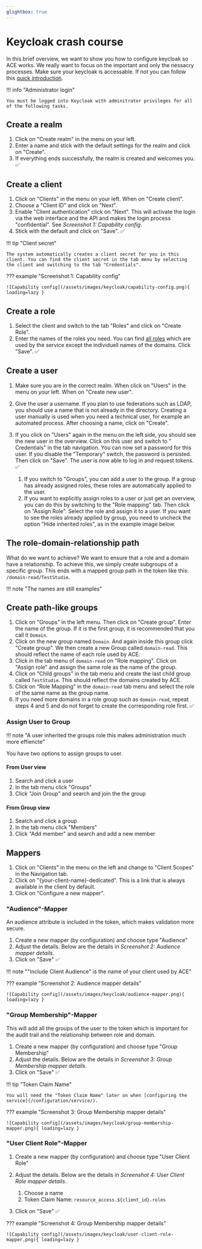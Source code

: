 ```yaml
---
glightbox: true
---
```


# Keycloak crash course
In this brief overview, we want to show you how to configure keycloak so ACE works. We really want to focus on the important and only the nessacry processes.
Make sure your keycloak is accessable. If not you can follow this [quick introduction](/getting-started/setup/).

!!! info "Administrator login"

    You must be logged into Keycloak with adminitrator privileges for all of the following tasks.


## Create a realm

1. Click on "Create realm" in the menu on your left.
2. Enter a name and stick with the default settings for the realm and click on "Create". 
3. If everything ends successfully, the realm is created and welcomes you. :white_check_mark:

## Create a client

1. Click on "Clients" in the menu on your left. When on "Create client".
2. Choose a "Client ID" and click on "Next".
3. Enable "Client authentication" click on "Next". This will activate the login via the web interface and the API and makes the login process "confidential". See _Screenshot 1: Capability config_.
4. Stick with the default and click on "Save". :white_check_mark:

!!! tip "Client secret"

    The system automatically creates a client secret for you in this client. You can find the client secret in the tab menu by selecting the client and switching to the tab "Credentials". 

??? example "Screenshot 1: Capability config"

    ![Capability config](/assets/images/keycloak/capability-config.png){ loading=lazy }


## Create a role

1. Select the client and switch to the tab "Roles" and click on "Create Role".
2. Enter the names of the roles you need. You can find [all roles](/configuration/roles/) which are used by the service except the individuell names of the domains. Click "Save". :white_check_mark:

## Create a user

1. Make sure you are in the correct realm. When click on "Users" in the menu on your left. When on "Create new user".
2. Give the user a username. If you plan to use federations such as LDAP, you should use a name that is not already in the directory. Creating a user manually is used when you need a technical user, for example an automated process. After choosing a name, click on "Create".
3. If you click on "Users" again in the menu on the left side, you should see the new user in the overview. Click on this user and switch to " Credentials" in the tab navigation. You can now set a password for this user. If you disable the "Temporary" switch, the password is persisted. Then click on "Save". The user is now able to log in and request tokens. :white_check_mark:
    
    1. If you switch to "Groups", you can add a user to the group. If a group has already assigned roles, these roles are automatically applied to the user.
    2. If you want to explicitly assign roles to a user or just get an overview, you can do this by switching to the "Role mapping" tab. Then click on "Assign Role". Select the role and assign it to a user. If you want to see the roles already applied by group, you need to uncheck the option "Hide inherited roles", as in the example image below.

## The role-domain-relationship path
What do we want to achieve? We want to ensure that a role and a domain have a relationship. To achieve this, we simply create subgroups of a specific group. This ends with a mapped group path in the token like this: `/domain-read/TestStudie`.

!!! note "The names are still examples"

## Create path-like groups

1. Click on "Groups" in the left menu. Then click on "Create group". Enter the name of the group. If it is the first group, it is recommended that you call it `Domain`.
2. Click on the new group named `Domain`. And again inside this group click "Create group". We then create a new Group called `domain-read`. This should reflect the name of each role used by ACE.
3. Click in the tab menu of `domain-read` on "Role mapping". Click on "Assign role" and assign the same role as the name of the group.
4. Click on “Child groups” in the tab menu and create the last child group called `TestStudie`. This should reflect the domains created by ACE.
5. Click on “Role Mapping” in the `domain-read` tab menu and select the role of the same name as the group name.
6. If you need more domains in a role group such as `domain-read`, repeat steps 4 and 5 and do not forget to create the corresponding role first. :white_check_mark:

### Assign User to Group

!!! note "A user inherited the groups role this makes administration much more effiencte"

You have two options to assign groups to user.

#### From User view
1. Search and click a user
2. In the tab menu click "Groups"
3. Click "Join Group" and search and join the the group

#### From Group view
1. Seatch and click a group
2. In the tab menu click "Members"
3. Click "Add member" and search and add a new member

## Mappers

1. Click on "Clients" in the menu on the left and change to "Client Scopes" in the Navigation tab. 
2. Click on "{your-client-name}-dedicated". This is a link that is always available in the client by default.
3. Click on "Configure a new mapper". 

### "Audience"-Mapper
An audience attribute is included in the token, which makes validation more secure.

1. Create a new mapper (by configuration) and choose type "Audience"
2. Adjust the details. Below are the details in _Screenshot 2: Audience mapper details_.
3. Click on "Save" :white_check_mark:

!!! note ""Include Client Audience" is the name of your client used by ACE"

??? example "Screenshot 2: Audience mapper details"

    ![Capability config](/assets/images/keycloak/audience-mapper.png){ loading=lazy }

### "Group Membership"-Mapper
This will add all the groups of the user to the token which is important for the audit trail and the relationship between role and domain.

1. Create a new mapper (by configuration) and choose type "Group Membership"
2. Adjust the details. Below are the details in _Screenshot 3: Group Membership mapper details_.
3. Click on "Save" :white_check_mark:

!!! tip "Token Claim Name"

    You will need the "Token Claim Name" later on when [configuring the service](/configuration/service/). 

??? example "Screenshot 3: Group Membership mapper details"

    ![Capability config](/assets/images/keycloak/group-membership-mapper.png){ loading=lazy }


### "User Client Role"-Mapper
1. Create a new mapper (by configuration) and choose type "User Client Role"
2. Adjust the details. Below are the details in _Screenshot 4: User Client Role mapper details_.

    1. Choose a name
    2. Token Claim Name: `resource_access.${client_id}.roles`

3. Click on "Save" :white_check_mark:

??? example "Screenshot 4: Group Membership mapper details"

    ![Capability config](/assets/images/keycloak/user-client-role-mapper.png){ loading=lazy }
